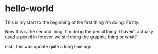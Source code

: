 # hello-world
This is my start to the beginning of the first thing I'm doing.  Firstly.

Now this is the second thing, I'm doing the pencil thing.  I haven't actually
used a pencil in forever, we still doing the graphite thing or what?

eish, this was update quite a long time ago.
